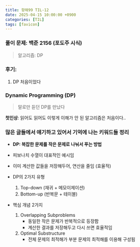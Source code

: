 ```yaml
---
title: 항해99 TIL-12
date: 2025-04-15 10:00:00 +0900
categories: [TIL]
tags: [favicon]
---
```


### 풀이 문제: 백준 2156 (포도주 시식)
> 알고리즘: DP

### 후기: 
1. DP 처음이었다

### Dynamic Programming (DP)
> 말로만 듣던 DP를 만났다

**첫인상**: 읽어도 읽어도 이렇게 이해가 안 된 알고리즘은 처음이다..

### 많은 글들에서 얘기하고 있어서 기억에 나는 키워드들 정리
- **DP: 복잡한 문제를 작은 문제로 나눠서 푸는 방법**
- 피보나치 수열이 대표적인 예시임
- 이미 계산한 값들을 저장해두어, 연산을 줄임 (효율적)
- DP의 2가지 유형
   1. Top-down (재귀 + 메모이제이션)
   2. Bottom-up (반복문 + 테이블)

- 핵심 개념 2가지
   1. Overlapping Subproblems
        - 동일한 작은 문제가 반복적으로 등장함
        - 계산한 결과를 저장해두고 다시 쓰면 효율적임
   2. Optimal Substructure
        - 전체 문제의 최적해가 부분 문제의 최적해를 이용해 구성됨

